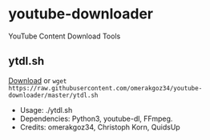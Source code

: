# youtube-downloader
YouTube Content Download Tools

## ytdl.sh
[Download](https://raw.githubusercontent.com/omerakgoz34/youtube-downloader/master/ytdl.sh) or `wget https://raw.githubusercontent.com/omerakgoz34/youtube-downloader/master/ytdl.sh`
* Usage: ./ytdl.sh <URL>
* Dependencies: Python3, youtube-dl, FFmpeg.
* Credits: omerakgoz34, Christoph Korn, QuidsUp
